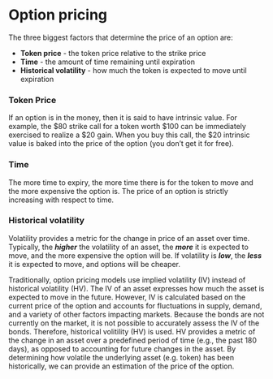 # Option pricing

The three biggest factors that determine the price of an option are:

- **Token price** - the token price relative to the strike price
- **Time** - the amount of time remaining until expiration
- **Historical volatility** - how much the token is expected to move until expiration

### Token Price

If an option is in the money, then it is said to have intrinsic value. For example, the $80 strike call for a token worth $100 can be immediately exercised to realize a $20 gain. When you buy this call, the $20 intrinsic value is baked into the price of the option (you don’t get it for free).

### Time

The more time to expiry, the more time there is for the token to move and the more expensive the option is. The price of an option is strictly increasing with respect to time.

### Historical volatility

Volatility provides a metric for the change in price of an asset over time. Typically, the **_higher_** the volatility of an asset, the **_more_** it is expected to move, and the more expensive the option will be. If volatility is **_low_**, the **_less_** it is expected to move, and options will be cheaper.

Traditionally, option pricing models use implied volatility (IV) instead of historical volatility (HV). The IV of an asset expresses how much the asset is expected to move in the future. However, IV is calculated based on the current price of the option and accounts for fluctuations in supply, demand, and a variety of other factors impacting markets. Because the bonds are not currently on the market, it is not possible to accurately assess the IV of the bonds. Therefore, historical volitility (HV) is used. HV provides a metric of the change in an asset over a predefined period of time (e.g., the past 180 days), as opposed to accounting for future changes in the asset. By determining how volatile the underlying asset (e.g. token) has been historically, we can provide an estimation of the price of the option.
